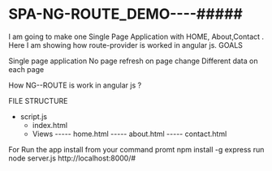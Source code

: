 # SPA-NG-ROUTE_DEMO----#####
I am going to make one Single Page Application with HOME, About,Contact . Here I am showing how route-provider is worked in angular js.
GOALS

Single page application
No page refresh on page change
Different data on each page

How NG--ROUTE is work in angular js ?
  
FILE STRUCTURE

- script.js             <!-- stores all our angular code -->
    - index.html            <!-- main layout -->
    - Views                <!-- the pages that will be injected into the main layout -->
    ----- home.html
    ----- about.html
    ----- contact.html



For Run the app 
install from your command promt 
npm install -g express
run 
node server.js
http://localhost:8000/#
